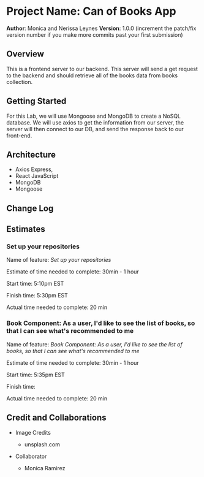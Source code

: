 # Project Name: Can of Books App

**Author**: Monica  and Nerissa Leynes
**Version**: 1.0.0 (increment the patch/fix version number if you make more commits past your first submission)

## Overview

This is a frontend server to our backend. This server will send a get request to the backend and should retrieve all of the books data from books collection.

## Getting Started

For this Lab, we will use Mongoose and MongoDB to create a NoSQL database. We will use axios to get the information from our server, the server will then connect to our DB, and send the response back to our front-end.

## Architecture

- Axios Express,
- React JavaScript
- MongoDB
- Mongoose

## Change Log
<!-- Use this area to document the iterative changes made to your application as each feature is successfully implemented. Use time stamps. Here's an example:

01-01-2001 4:59pm - Application now has a fully-functional express server, with a GET route for the location resource. -->

<!-- 10/31/2022 - Application now is rendering the book items -->

## Estimates

### Set up your repositories

Name of feature: *Set up your repositories*

Estimate of time needed to complete: 30min - 1 hour

Start time: 5:10pm EST

Finish time: 5:30pm EST

Actual time needed to complete: 20 min

### Book Component: As a user, I'd like to see the list of books, so that I can see what's recommended to me

Name of feature: *Book Component: As a user, I'd like to see the list of books, so that I can see what's recommended to me*

Estimate of time needed to complete: 30min - 1 hour

Start time: 5:35pm EST

Finish time:

Actual time needed to complete: 20 min

## Credit and Collaborations

- Image Credits
  - unsplash.com

- Collaborator
  - Monica Ramirez
